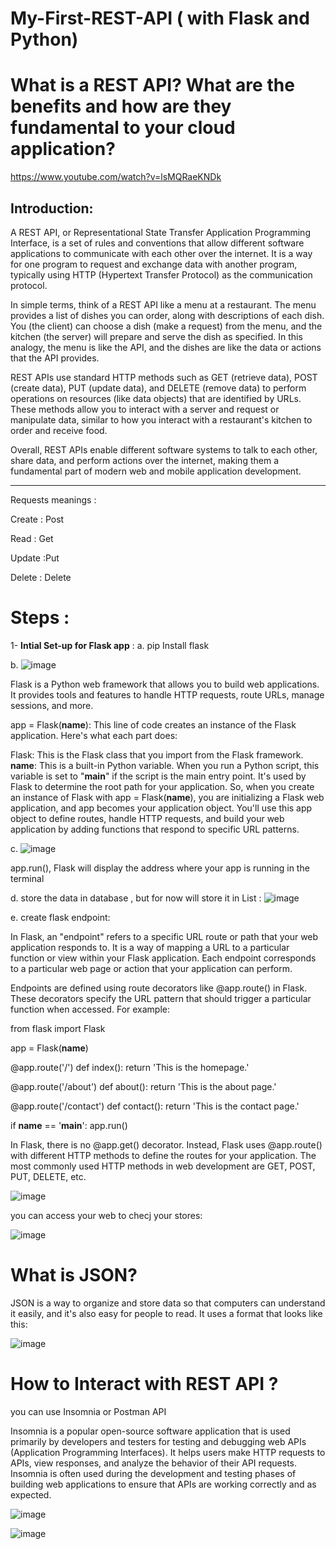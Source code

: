 # My-First-REST-API ( with Flask and Python)

# What is a REST API? What are the benefits and how are they fundamental to your cloud application? 

https://www.youtube.com/watch?v=lsMQRaeKNDk

## Introduction:

A REST API, or Representational State Transfer Application Programming Interface, is a set of rules and conventions that allow different software applications to communicate with each other over the internet.
It is a way for one program to request and exchange data with another program, typically using HTTP (Hypertext Transfer Protocol) as the communication protocol.

In simple terms, think of a REST API like a menu at a restaurant. The menu provides a list of dishes you can order, along with descriptions of each dish. You (the client) can choose a dish (make a request) from the menu, and the kitchen (the server) will prepare and serve the dish as specified. In this analogy, the menu is like the API, and the dishes are like the data or actions that the API provides.

REST APIs use standard HTTP methods such as GET (retrieve data), POST (create data), PUT (update data), and DELETE (remove data) to perform operations on resources (like data objects) that are identified by URLs. These methods allow you to interact with a server and request or manipulate data, similar to how you interact with a restaurant's kitchen to order and receive food.

Overall, REST APIs enable different software systems to talk to each other, share data, and perform actions over the internet, making them a fundamental part of modern web and mobile application development.


-----------------------------------------------------------
Requests meanings :

Create :  Post

Read :  Get 

Update :Put 

Delete : Delete 


# Steps :

1- **Intial Set-up for Flask app** :
a. pip Install flask 

b. ![image](https://github.com/MennatullahShazly/My-First-REST-API/assets/79003543/e0e8e722-83fc-42f9-9523-2b8484659d2e)

Flask is a Python web framework that allows you to build web applications. It provides tools and features to handle HTTP requests, route URLs, manage sessions, and more.

app = Flask(__name__): This line of code creates an instance of the Flask application. Here's what each part does:

Flask: This is the Flask class that you import from the Flask framework.
__name__: This is a built-in Python variable. When you run a Python script, this variable is set to "__main__" if the script is the main entry point. It's used by Flask to determine the root path for your application.
So, when you create an instance of Flask with app = Flask(__name__), you are initializing a Flask web application, and app becomes your application object. You'll use this app object to define routes, handle HTTP requests, and build your web application by adding functions that respond to specific URL patterns.

c. ![image](https://github.com/MennatullahShazly/My-First-REST-API/assets/79003543/fec5965a-dcb6-4dd5-a3d7-d82292327969)

app.run(), Flask will display the address where your app is running in the terminal

d. store the data in database , but for now will store it in List :
![image](https://github.com/MennatullahShazly/My-First-REST-API/assets/79003543/645db78f-738b-49a0-8c31-a71ec81dd7d7)

e. create flask endpoint:

In Flask, an "endpoint" refers to a specific URL route or path that your web application responds to. It is a way of mapping a URL to a particular function or view within your Flask application. Each endpoint corresponds to a particular web page or action that your application can perform.

Endpoints are defined using route decorators like @app.route() in Flask. These decorators specify the URL pattern that should trigger a particular function when accessed. For example:

from flask import Flask

app = Flask(__name__)

@app.route('/')
def index():
    return 'This is the homepage.'

@app.route('/about')
def about():
    return 'This is the about page.'

@app.route('/contact')
def contact():
    return 'This is the contact page.'

if __name__ == '__main__':
    app.run()


In Flask, there is no @app.get() decorator. Instead, Flask uses @app.route() with different HTTP methods to define the routes for your application. The most commonly used HTTP methods in web development are GET, POST, PUT, DELETE, etc.

![image](https://github.com/MennatullahShazly/My-First-REST-API/assets/79003543/3e49f98a-bc6f-4717-acf1-71d169e8d718)

you can access your web to checj your stores:

![image](https://github.com/MennatullahShazly/My-First-REST-API/assets/79003543/b2dcbf13-d377-4e24-bdeb-042963a42119)



# What is JSON?
JSON is a way to organize and store data so that computers can understand it easily, and it's also easy for people to read. It uses a format that looks like this:

![image](https://github.com/MennatullahShazly/My-First-REST-API/assets/79003543/0da12f6f-5f5e-4f02-b3b8-f49219a79c61)


# How to Interact with REST API ?

you can use Insomnia or Postman API

Insomnia is a popular open-source software application that is used primarily by developers and testers for testing and debugging web APIs (Application Programming Interfaces). It helps users make HTTP requests to APIs, view responses, and analyze the behavior of their API requests. Insomnia is often used during the development and testing phases of building web applications to ensure that APIs are working correctly and as expected.

![image](https://github.com/MennatullahShazly/My-First-REST-API/assets/79003543/991c68d5-e186-4d2d-a0d9-e4003e6a7934)



![image](https://github.com/MennatullahShazly/My-First-REST-API/assets/79003543/d1dc9a66-00eb-49f0-b8b2-7daf1e7d1f3e)





